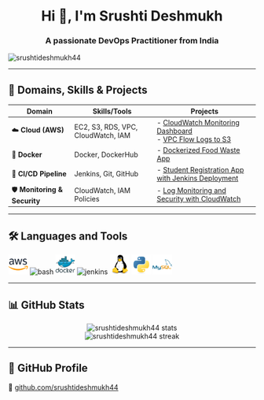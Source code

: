 <h1 align="center">Hi 👋, I'm Srushti Deshmukh</h1>
<h3 align="center">A passionate DevOps Practitioner from India</h3>

<p align="left"> <img src="https://komarev.com/ghpvc/?username=srushtideshmukh44&label=Profile%20views&color=0e75b6&style=flat" alt="srushtideshmukh44" /> </p>

---

## 🧠 Domains, Skills & Projects

| Domain                     | Skills/Tools                                | Projects                                                                                                                                                                                                                                                |
| --------------------------|---------------------------------------------|---------------------------------------------------------------------------------------------------------------------------------------------------------------------------------------------------------------------------------------------------------|
| ☁️ **Cloud (AWS)**        | EC2, S3, RDS, VPC, CloudWatch, IAM           | - [CloudWatch Monitoring Dashboard](https://github.com/srushtideshmukh44/cloudwatch-monitoring-dashboard)<br>- [VPC Flow Logs to S3](https://github.com/srushtideshmukh44/vpc-flow-logs-to-s3)                                                            |
| 🐳 **Docker**             | Docker, DockerHub                           | - [Dockerized Food Waste App](https://github.com/srushtideshmukh44/food-waste-docker)                                                                                                                            |
| 🔁 **CI/CD Pipeline**     | Jenkins, Git, GitHub                        | - [Student Registration App with Jenkins Deployment](https://github.com/srushtideshmukh44/student-registration-jenkins)                                                                                                                                |
| 🛡 **Monitoring & Security** | CloudWatch, IAM Policies                  | - [Log Monitoring and Security with CloudWatch](https://github.com/srushtideshmukh44/cloudwatch-security-project)                                                                                                 |

---

## 🛠️ Languages and Tools

<p align="left">
  <img src="https://raw.githubusercontent.com/devicons/devicon/master/icons/amazonwebservices/amazonwebservices-original-wordmark.svg" alt="aws" width="40" height="40"/>
  <img src="https://www.vectorlogo.zone/logos/gnu_bash/gnu_bash-icon.svg" alt="bash" width="40" height="40"/>
  <img src="https://raw.githubusercontent.com/devicons/devicon/master/icons/docker/docker-original-wordmark.svg" alt="docker" width="40" height="40"/>
  <img src="https://www.vectorlogo.zone/logos/jenkins/jenkins-icon.svg" alt="jenkins" width="40" height="40"/>
  <img src="https://raw.githubusercontent.com/devicons/devicon/master/icons/linux/linux-original.svg" alt="linux" width="40" height="40"/>
  <img src="https://raw.githubusercontent.com/devicons/devicon/master/icons/python/python-original.svg" alt="python" width="40" height="40"/>
  <img src="https://raw.githubusercontent.com/devicons/devicon/master/icons/mysql/mysql-original-wordmark.svg" alt="mysql" width="40" height="40"/>
</p>

---

## 📊 GitHub Stats

<p align="center">
  <img src="https://github-readme-stats.vercel.app/api?username=srushtideshmukh44&show_icons=true&theme=tokyonight" alt="srushtideshmukh44 stats"/>
  <br/>
  <img src="https://github-readme-streak-stats.herokuapp.com/?user=srushtideshmukh44&theme=tokyonight" alt="srushtideshmukh44 streak"/>
</p>

---

## 🔗 GitHub Profile

📌 [github.com/srushtideshmukh44](https://github.com/srushtideshmukh44)
